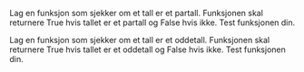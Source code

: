 Lag en funksjon som sjekker om et tall er et partall. Funksjonen skal returnere True hvis tallet er et partall og False hvis ikke. Test funksjonen din.



Lag en funksjon som sjekker om et tall er et oddetall. Funksjonen skal returnere True hvis tallet er et oddetall og False hvis ikke. Test funksjonen din.